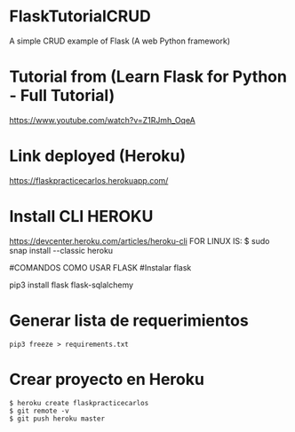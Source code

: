 # FlaskTutorialCRUD
A simple CRUD example of Flask (A web Python framework)
# Tutorial from (Learn Flask for Python - Full Tutorial)
https://www.youtube.com/watch?v=Z1RJmh_OqeA
# Link deployed (Heroku)
https://flaskpracticecarlos.herokuapp.com/

# Install CLI HEROKU
https://devcenter.heroku.com/articles/heroku-cli
FOR LINUX IS:
$ sudo snap install --classic heroku

#COMANDOS COMO USAR FLASK
#Instalar flask

pip3 install flask flask-sqlalchemy
  
# Generar lista de requerimientos
	pip3 freeze > requirements.txt

# Crear proyecto en Heroku 
	$ heroku create flaskpracticecarlos
	$ git remote -v
	$ git push heroku master
